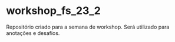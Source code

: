 # workshop_fs_23_2
Repositório criado para a semana de workshop. Será utilizado para anotações e desafios. 